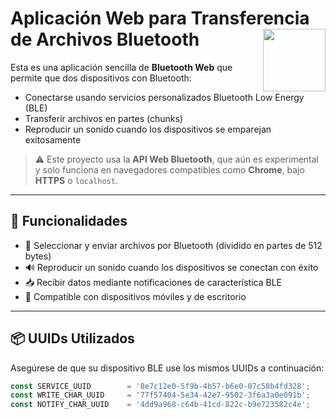 # Aplicación Web para Transferencia de Archivos Bluetooth <img src="https://raw.githubusercontent.com/erikraft/Bluetooth-File-Transfer-to-Web/refs/heads/main/assets/Bluetooth.png" align="right" width="100">

Esta es una aplicación sencilla de **Bluetooth Web** que permite que dos dispositivos con Bluetooth:

- Conectarse usando servicios personalizados Bluetooth Low Energy (BLE)
- Transferir archivos en partes (chunks)
- Reproducir un sonido cuando los dispositivos se emparejan exitosamente

> ⚠️ Este proyecto usa la **API Web Bluetooth**, que aún es experimental y solo funciona en navegadores compatibles como **Chrome**, bajo **HTTPS** o `localhost`.

---

## 🔧 Funcionalidades

- 📂 Seleccionar y enviar archivos por Bluetooth (dividido en partes de 512 bytes)
- 🔊 Reproducir un sonido cuando los dispositivos se conectan con éxito
- 📥 Recibir datos mediante notificaciones de característica BLE
- 📱 Compatible con dispositivos móviles y de escritorio

---

## 📦 UUIDs Utilizados

Asegúrese de que su dispositivo BLE use los mismos UUIDs a continuación:

```js
const SERVICE_UUID        = '8e7c12e0-5f9b-4b57-b6e0-07c58b4fd328';
const WRITE_CHAR_UUID     = '77f57404-5e34-42e7-9502-3f6a3a0e091b';
const NOTIFY_CHAR_UUID    = '4dd9a968-c64b-41cd-822c-b9e723582c4e';
